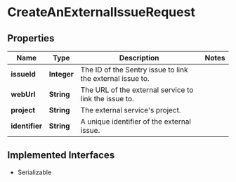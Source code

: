 

# CreateAnExternalIssueRequest


## Properties

| Name | Type | Description | Notes |
|------------ | ------------- | ------------- | -------------|
|**issueId** | **Integer** | The ID of the Sentry issue to link the external issue to. |  |
|**webUrl** | **String** | The URL of the external service to link the issue to. |  |
|**project** | **String** | The external service&#39;s project. |  |
|**identifier** | **String** | A unique identifier of the external issue. |  |


## Implemented Interfaces

* Serializable


